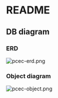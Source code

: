 # README

## DB diagram

### ERD

![pcec-erd.png](https://storage.googleapis.com/kbaba1001-private/public/pcec-erd.png)

### Object diagram
![pcec-object.png](https://storage.googleapis.com/kbaba1001-private/public/pcec-object.png)
